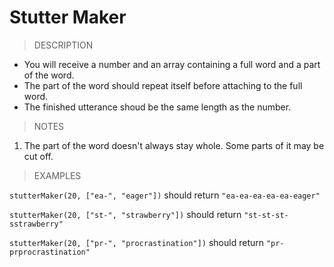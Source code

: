 # Stutter Maker

> DESCRIPTION

- You will receive a number and an array containing a full word and a part of the word.
- The part of the word should repeat itself before attaching to the full word.
- The finished utterance shoud be the same length as the number.

> NOTES

1. The part of the word doesn't always stay whole. Some parts of it may be cut off.

> EXAMPLES

`stutterMaker(20, ["ea-", "eager"])` should return `"ea-ea-ea-ea-ea-eager"`

`stutterMaker(20, ["st-", "strawberry"])` should return `"st-st-st-sstrawberry"`

`stutterMaker(20, ["pr-", "procrastination"])` should return `"pr-prprocrastination"`
